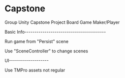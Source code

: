 # Capstone
Group Unity Capstone Project Board Game Maker/Player


Basic Info-----------------------------------------

Run game from "Persist" scene

Use "SceneController" to change scenes


UI--------------------

Use TMPro assets not regular

